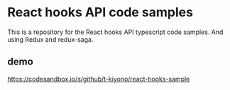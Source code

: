 # React hooks API code samples

This is a repository for the React hooks API typescript code samples. And using Redux and redux-saga.

## demo

https://codesandbox.io/s/github/t-kiyono/react-hooks-sample
